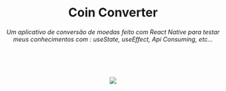 <h1 align="center"> Coin Converter </h1>

<h6 align="center"> Um aplicativo de conversão de moedas feito com React Native para testar meus conhecimentos com : useState, useEffect, Api Consuming, etc...</h6> 
<br/>
<br/>
<p align='center'>
  <img src='https://scontent.fbfh9-1.fna.fbcdn.net/v/t39.30808-6/291038875_127888629940023_8707116546993860137_n.jpg?_nc_cat=109&ccb=1-7&_nc_sid=730e14&_nc_ohc=4OuwZBOig3YAX-ygFnk&_nc_ht=scontent.fbfh9-1.fna&oh=00_AT9xgveelY5K30eYgmbeGMmn0CPOH04qwbsh5ve0HyVCdw&oe=62DF3FDD'></img>
</p>
